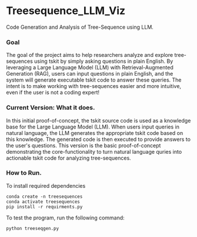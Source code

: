 # Treesequence_LLM_Viz
Code Generation and Analysis of Tree-Sequence using LLM.

### Goal
The goal of the project aims to help researchers analyze and explore tree-sequences using tskit by simply asking questions in plain English. By leveraging a Large Language Model (LLM) with Retrieval-Augmented Generation (RAG), users can input questions in plain English, and the system will generate executable tskit code to answer these queries. The intent is to make working with tree-sequences easier and more intuitive, even if the user is not a coding expert!

### Current Version: What it does.
In this initial proof-of-concept, the tskit source code is used as a knowledge base for the Large Language Model (LLM). When users input queries in natural language, the LLM generates the appropriate tskit code based on this knowledge. The generated code is then executed to provide answers to the user's questions. This version is the basic proof-of-concept demonstrating the core-functionality to turn natural language quries into actionable tskit code for analyzing tree-sequences.

### How to Run. 
To install required dependencies
```
conda create -n treesequences
conda activate treesequences
pip install -r requirments.py
```
To test the program, run the following command:
```
python treeseqgen.py
```